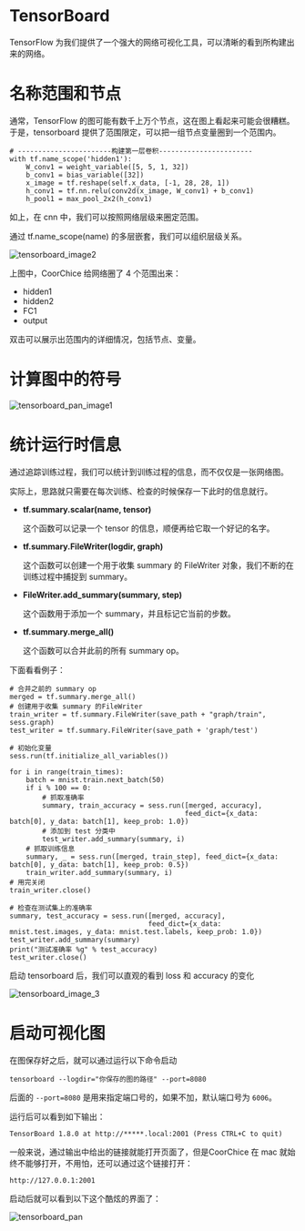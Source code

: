 # TensorBoard 

TensorFlow 为我们提供了一个强大的网络可视化工具，可以清晰的看到所构建出来的网络。  

# 名称范围和节点

通常，TensorFlow 的图可能有数千上万个节点，这在图上看起来可能会很糟糕。于是，tensorboard 提供了范围限定，可以把一组节点变量圈到一个范围内。  

```
# -----------------------构建第一层卷积-----------------------
with tf.name_scope('hidden1'):
    W_conv1 = weight_variable([5, 5, 1, 32])
    b_conv1 = bias_variable([32])
    x_image = tf.reshape(self.x_data, [-1, 28, 28, 1])
    h_conv1 = tf.nn.relu(conv2d(x_image, W_conv1) + b_conv1)
    h_pool1 = max_pool_2x2(h_conv1)
```

如上，在 cnn 中，我们可以按照网络层级来圈定范围。  

通过 tf.name_scope(name) 的多层嵌套，我们可以组织层级关系。

![tensorboard_image2](http://ogemdlrap.bkt.clouddn.com/%E5%B1%8F%E5%B9%95%E5%BF%AB%E7%85%A7%202018-10-11%20%E4%B8%8B%E5%8D%884.26.38.png)

上图中，CoorChice 给网络圈了 4 个范围出来：  

- hidden1
- hidden2
- FC1
- output

双击可以展示出范围内的详细情况，包括节点、变量。


# 计算图中的符号
![tensorboard_pan_image1](http://ogemdlrap.bkt.clouddn.com/%E5%B1%8F%E5%B9%95%E5%BF%AB%E7%85%A7%202018-10-11%20%E4%B8%8B%E5%8D%883.38.06.png)


# 统计运行时信息

通过追踪训练过程，我们可以统计到训练过程的信息，而不仅仅是一张网络图。  

实际上，思路就只需要在每次训练、检查的时候保存一下此时的信息就行。  

- **tf.summary.scalar(name, tensor)**

    这个函数可以记录一个 tensor 的信息，顺便再给它取一个好记的名字。  

- **tf.summary.FileWriter(logdir, graph)**

    这个函数可以创建一个用于收集 summary 的 FileWriter 对象，我们不断的在训练过程中捕捉到 summary。  
    
- **FileWriter.add_summary(summary, step)**

    这个函数用于添加一个 summary，并且标记它当前的步数。

- **tf.summary.merge_all()** 
    
    这个函数可以合并此前的所有 summary op。
    
下面看看例子：  

```
# 合并之前的 summary op
merged = tf.summary.merge_all()
# 创建用于收集 summary 的FileWriter
train_writer = tf.summary.FileWriter(save_path + "graph/train", sess.graph)
test_writer = tf.summary.FileWriter(save_path + 'graph/test')

# 初始化变量
sess.run(tf.initialize_all_variables())

for i in range(train_times):
    batch = mnist.train.next_batch(50)
    if i % 100 == 0:
        # 抓取准确率
        summary, train_accuracy = sess.run([merged, accuracy],
                                           feed_dict={x_data: batch[0], y_data: batch[1], keep_prob: 1.0})
        # 添加到 test 分类中
        test_writer.add_summary(summary, i)
    # 抓取训练信息
    summary, _ = sess.run([merged, train_step], feed_dict={x_data: batch[0], y_data: batch[1], keep_prob: 0.5})
    train_writer.add_summary(summary, i)
# 用完关闭
train_writer.close()

# 检查在测试集上的准确率
summary, test_accuracy = sess.run([merged, accuracy],
                                  feed_dict={x_data: mnist.test.images, y_data: mnist.test.labels, keep_prob: 1.0})
test_writer.add_summary(summary)
print("测试准确率 %g" % test_accuracy)
test_writer.close()
```

启动 tensorboard 后，我们可以直观的看到 loss 和 accuracy 的变化


![tensorboard_image_3](http://ogemdlrap.bkt.clouddn.com/%E5%B1%8F%E5%B9%95%E5%BF%AB%E7%85%A7%202018-10-11%20%E4%B8%8B%E5%8D%883.38.06.png)


# 启动可视化图

在图保存好之后，就可以通过运行以下命令启动 

```
tensorboard --logdir="你保存的图的路径" --port=8080
```
后面的 `--port=8080` 是用来指定端口号的，如果不加，默认端口号为 `6006`。

运行后可以看到如下输出：

```
TensorBoard 1.8.0 at http://*****.local:2001 (Press CTRL+C to quit)
```
一般来说，通过输出中给出的链接就能打开页面了，但是CoorChice 在 mac 就始终不能够打开，不用怕，还可以通过这个链接打开：

```
http://127.0.0.1:2001
```
启动后就可以看到以下这个酷炫的界面了：

![tensorboard_pan](http://ogemdlrap.bkt.clouddn.com/%E5%B1%8F%E5%B9%95%E5%BF%AB%E7%85%A7%202018-10-11%20%E4%B8%8B%E5%8D%883.50.38.png)





